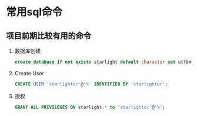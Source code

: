 # 常用sql命令

## 项目前期比较有用的命令
1. 数据库创建
   ```sql
   create database if not exists starlight default character set utf8mb4 collate utf8mb4_unicode_ci;
   ```

1. Create User
   ```sql
   CREATE USER 'starlightor'@'%' IDENTIFIED BY 'starlightor';
   ```

1. 授权
   ```sql
   GRANT ALL PRIVILEGES ON starlight.* to 'starlightor'@'%';
   ```